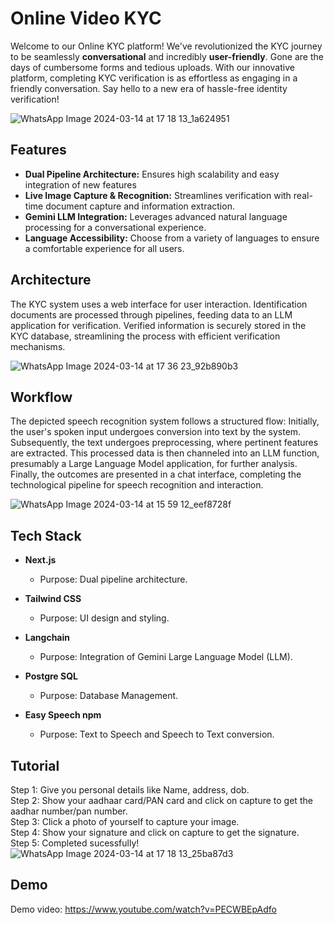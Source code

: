 # Online Video KYC 

Welcome to our Online KYC platform! We've revolutionized the KYC journey to be seamlessly **conversational** and incredibly **user-friendly**. Gone are the days of cumbersome forms and tedious uploads. With our innovative platform, completing KYC verification is as effortless as engaging in a friendly conversation. Say hello to a new era of hassle-free identity verification!

![WhatsApp Image 2024-03-14 at 17 18 13_1a624951](https://github.com/Anubhav-Pathak/video-kyc/assets/94227812/0609a15d-40d4-41d0-92f2-29511256b1cd)


## Features

- **Dual Pipeline Architecture:** Ensures high scalability and easy integration of new features
- **Live Image Capture & Recognition:** Streamlines verification with real-time document capture and information extraction.
- **Gemini LLM Integration:** Leverages advanced natural language processing for a conversational experience.
- **Language Accessibility:** Choose from a variety of languages to ensure a comfortable experience for all users.





## Architecture 

The KYC system uses a web interface for user interaction. Identification documents are processed through pipelines, feeding data to an LLM application for verification. Verified information is securely stored in the KYC database, streamlining the process with efficient verification mechanisms.

![WhatsApp Image 2024-03-14 at 17 36 23_92b890b3](https://github.com/Anubhav-Pathak/video-kyc/assets/104270797/ff598f77-d6f0-43e7-a73d-0f5c8d08394f)




## Workflow

The depicted speech recognition system follows a structured flow: Initially, the user's spoken input undergoes conversion into text by the system. Subsequently, the text undergoes preprocessing, where pertinent features are extracted. This processed data is then channeled into an LLM function, presumably a Large Language Model application, for further analysis. Finally, the outcomes are presented in a chat interface, completing the technological pipeline for speech recognition and interaction.

![WhatsApp Image 2024-03-14 at 15 59 12_eef8728f](https://github.com/Anubhav-Pathak/video-kyc/assets/104270797/2406ab2c-2443-40c8-838f-8ff7d7def1cd)


## Tech Stack

- **Next.js**
   - Purpose: Dual pipeline architecture.
  
- **Tailwind CSS**
  
  - Purpose: UI design and styling.
  
- **Langchain**
   - Purpose: Integration of Gemini Large Language Model (LLM).

- **Postgre SQL**
   - Purpose: Database Management.

- **Easy Speech npm**
   - Purpose: Text to Speech and Speech to Text conversion.

## Tutorial


Step 1: Give you personal details like Name, address, dob.\
Step 2: Show your aadhaar card/PAN card and click on capture to get the aadhar number/pan number.\
Step 3: Click a photo of yourself to capture your image.\
Step 4: Show your signature and click on capture to get the signature.\
Step 5: Completed sucessfully!
![WhatsApp Image 2024-03-14 at 17 18 13_25ba87d3](https://github.com/Anubhav-Pathak/video-kyc/assets/91133940/3418707c-cf1d-4f00-8640-4a9bf0aa720c)


## Demo

Demo video: https://www.youtube.com/watch?v=PECWBEpAdfo
